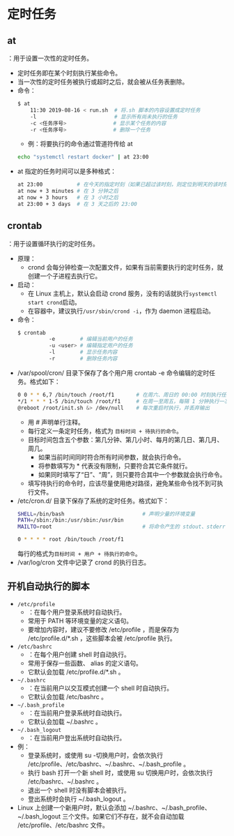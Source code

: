 # 定时任务

## at

：用于设置一次性的定时任务。
- 定时任务即在某个时刻执行某些命令。
- 当一次性的定时任务被执行或超时之后，就会被从任务表删除。
- 命令：
    ```sh
    $ at
        11:30 2019-08-16 < run.sh  # 将.sh 脚本的内容设置成定时任务
        -l                         # 显示所有尚未执行的任务
        -c <任务序号>               # 显示某个任务的内容
        -r <任务序号>               # 删除一个任务
    ```
    - 例：将要执行的命令通过管道符传给 at
    ```sh
    echo "systemctl restart docker" | at 23:00
    ```
- at 指定的任务时间可以是多种格式：
    ```sh
    at 23:00           # 在今天的指定时刻（如果已超过该时刻，则定位到明天的该时刻）
    at now + 3 minutes # 在 3 分钟之后
    at now + 3 hours   # 在 3 小时之后
    at 23:00 + 3 days  # 在 3 天之后的 23:00
    ```

## crontab

：用于设置循环执行的定时任务。
- 原理：
  - crond 会每分钟检查一次配置文件，如果有当前需要执行的定时任务，就创建一个子进程去执行它。
- 启动：
  - 在 Linux 主机上，默认会启动 crond 服务，没有的话就执行`systemctl start crond`启动。
  - 在容器中，建议执行`/usr/sbin/crond -i`，作为 daemon 进程启动。
- 命令：
    ```sh
    $ crontab
              -e        # 编辑当前用户的任务
              -u <user> # 编辑指定用户的任务
              -l        # 显示任务内容
              -r        # 删除任务内容
    ```
- /var/spool/cron/ 目录下保存了各个用户用 crontab -e 命令编辑的定时任务。格式如下：
    ```sh
    0 0 * * 6,7 /bin/touch /root/f1       # 在周六、周日的 00:00 时刻执行任务
    */1 * * * 1-5 /bin/touch /root/f1     # 在周一至周五，每隔 1 分钟执行一次任务
    @reboot /root/init.sh &> /dev/null    # 每次重启时执行，并丢弃输出
    ```
    - 用 # 声明单行注释。
    - 每行定义一条定时任务，格式为 `目标时间 + 待执行的命令`。
    - 目标时间包含五个参数：第几分钟、第几小时、每月的第几日、第几月、周几。
      - 如果当前时间同时符合所有时间参数，就会执行命令。
      - 将参数填写为 * 代表没有限制，只要符合其它条件就行。
      - 如果同时填写了“日”、“周”，则只要符合其中一个参数就会执行命令。
    - 填写待执行的命令时，应该尽量使用绝对路径，避免某些命令找不到可执行文件。
- /etc/cron.d/ 目录下保存了系统的定时任务。格式如下：
    ```sh
    SHELL=/bin/bash                         # 声明少量的环境变量
    PATH=/sbin:/bin:/usr/sbin:/usr/bin
    MAILTO=root                             # 将命令产生的 stdout、stderr 发送到邮箱 /var/mail/root

    0 * * * * root /bin/touch /root/f1
    ```
    每行的格式为`目标时间 + 用户 + 待执行的命令`。
- /var/log/cron 文件中记录了 crond 的执行日志。

## 开机自动执行的脚本

- `/etc/profile`
  - ：在每个用户登录系统时自动执行。
  - 常用于 PATH 等环境变量的定义语句。
  - 要增加内容时，建议不要修改 /etc/profile ，而是保存为 /etc/profile.d/*.sh ，这些脚本会被 /etc/profile 执行。
- `/etc/bashrc`
  - ：在每个用户创建 shell 时自动执行。
  - 常用于保存一些函数、 alias 的定义语句。
  - 它默认会加载 /etc/profile.d/*.sh 。
- `~/.bashrc` 
  - ：在当前用户以交互模式创建一个 shell 时自动执行。
  - 它默认会加载 /etc/bashrc 。
- `~/.bash_profile`
  - ：在当前用户登录系统时自动执行。
  - 它默认会加载 ~/.bashrc 。
- `~/.bash_logout`
  - ：在当前用户登出系统时自动执行。
- 例：
  - 登录系统时，或使用 su -切换用户时，会依次执行 /etc/profile、/etc/bashrc、~/.bashrc、~/.bash_profile 。
  - 执行 bash 打开一个新 shell 时，或使用 su 切换用户时，会依次执行 /etc/bashrc、~/.bashrc 。
  - 退出一个 shell 时没有脚本会被执行。
  - 登出系统时会执行 ~/.bash_logout 。
- Linux 上创建一个新用户时，默认会添加 ~/.bashrc、~/.bash_profile、~/.bash_logout 三个文件。如果它们不存在，就不会自动加载 /etc/profile、/etc/bashrc 文件。
